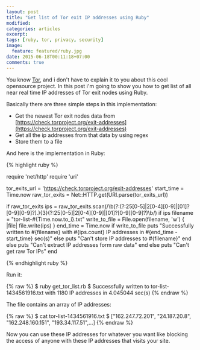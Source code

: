 ```yaml
---
layout: post
title: "Get list of Tor exit IP addresses using Ruby"
modified:
categories: articles
excerpt:
tags: [ruby, tor, privacy, security]
image:
  feature: featured/ruby.jpg
date: 2015-06-18T00:11:18+07:00
comments: true
---
```


You know [Tor](https://www.torproject.org), and i don't have to explain it to you about this cool opensource project. In this post i'm going to show you how to get list of all near real time IP addresses of Tor exit nodes using Ruby.

Basically there are three simple steps in this implementation:

* Get the newest Tor exit nodes data from [https://check.torproject.org/exit-addresses](https://check.torproject.org/exit-addresses)
* Get all the ip addresses from that data by using regex
* Store them to a file

And here is the implementation in Ruby:

{% highlight ruby %}

require 'net/http'
require 'uri'

tor_exits_url = 'https://check.torproject.org/exit-addresses'
start_time = Time.now
raw_tor_exits = Net::HTTP.get(URI.parse(tor_exits_url))

if raw_tor_exits
  ips = raw_tor_exits.scan(/\b(?:(?:25[0-5]|2[0-4][0-9]|[01]?[0-9][0-9]?)\.){3}(?:25[0-5]|2[0-4][0-9]|[01]?[0-9][0-9]?)\b/)
  if ips
    filename = "tor-list-#{Time.now.to_i}.txt"
    write_to_file = File.open(filename, 'w') { |file| file.write(ips) }
    end_time = Time.now
    if write_to_file
      puts "Successfully written to #{filename} with #{ips.count} IP addresses in #{end_time - start_time} sec(s)"
    else
      puts "Can't store IP addresses to #{filename}"
    end
  else
    puts "Can't extract IP addresses form raw data"
  end
else
  puts "Can't get raw Tor IPs"
end

{% endhighlight ruby %}

Run it:

   {% raw %}
    $ ruby get_tor_list.rb
    $ Successfully written to tor-list-1434561916.txt with 1180 IP addresses in 4.045044 sec(s)
   {% endraw %}

The file contains an array of IP addresses:

   {% raw %}
    $ cat tor-list-1434561916.txt
    $ ["162.247.72.201", "24.187.20.8", "162.248.160.151", "193.34.117.51",...]
   {% endraw %}

Now you can use these IP addresses for whatever you want like blocking the access of anyone with these IP addresses that visits your site.
